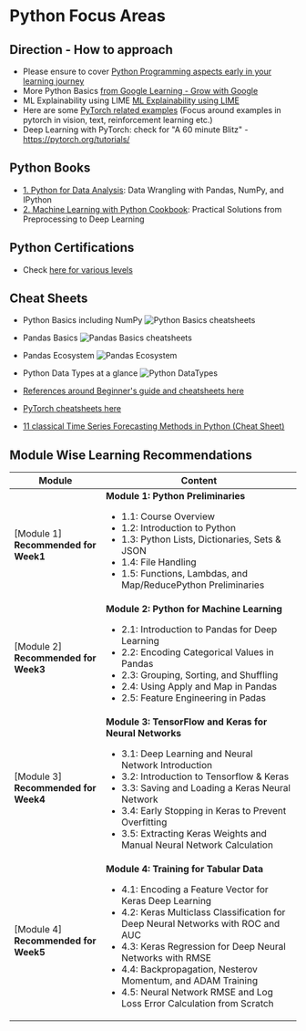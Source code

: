 # Python Focus Areas

## Direction - How to approach
- Please ensure to cover [Python Programming aspects early in your learning journey](https://github.com/kkm24132/Mentoring_Enablement/tree/master/Python/Basics)
- More Python Basics [from Google Learning - Grow with Google](https://developers.google.com/edu/python/)
- ML Explainability using LIME [ML Explainability using LIME](https://github.com/kkm24132/Mentoring_Enablement/tree/master/Python/Basics/MLExplainability_using_LIME.ipynb)
- Here are some [PyTorch related examples](https://github.com/pytorch/examples/) (Focus around examples in pytorch in vision, text, reinforcement learning etc.)
- Deep Learning with PyTorch: check for "A 60 minute Blitz" - https://pytorch.org/tutorials/

## Python Books 
- [1. Python for Data Analysis](https://www.amazon.com/gp/product/1491957662?tag=javamysqlanta-20): Data Wrangling with Pandas, NumPy, and IPython
- [2. Machine Learning with Python Cookbook](https://www.amazon.com/gp/product/1491989386?tag=javamysqlanta-20): Practical Solutions from Preprocessing to Deep Learning

## Python Certifications
- Check [here for various levels](https://pythoninstitute.org/certification/)

## Cheat Sheets
- Python Basics including NumPy
![Python Basics cheatsheets](/Python/Basics/PythonBasics_Cheatsheets.png)

- Pandas Basics
![Pandas Basics cheatsheets](/Python/Basics/PandasBasics_Cheatsheets.png)

- Pandas Ecosystem
![Pandas Ecosystem](/Python/Basics/Pandas_Ecosystem.png)

- Python Data Types at a glance
![Python DataTypes](/Python/Basics/Python_DataTypes.png)

- [References around Beginner's guide and cheatsheets here](https://ehmatthes.github.io/pcc/cheatsheets/README.html)

- [PyTorch cheatsheets here](https://pytorch.org/tutorials/beginner/ptcheat.html)

- [11 classical Time Series Forecasting Methods in Python (Cheat Sheet)](https://machinelearningmastery.com/time-series-forecasting-methods-in-python-cheat-sheet/)


## Module Wise Learning Recommendations

Module|Content
---|---
[Module 1]<br>**Recommended for Week1** | **Module 1: Python Preliminaries**<ul><li>1.1: Course Overview<li>1.2: Introduction to Python<li>1.3: Python Lists, Dictionaries, Sets & JSON<li>1.4: File Handling<li>1.5: Functions, Lambdas, and Map/ReducePython Preliminaries</ul>
[Module 2]<br>**Recommended for Week3** | **Module 2: Python for Machine Learning**<ul><li>2.1: Introduction to Pandas for Deep Learning<li>2.2: Encoding Categorical Values in Pandas<li>2.3: Grouping, Sorting, and Shuffling<li>2.4: Using Apply and Map in Pandas<li>2.5: Feature Engineering in Padas </ul>
[Module 3]<br>**Recommended for Week4** | **Module 3: TensorFlow and Keras for Neural Networks**<ul><li>3.1: Deep Learning and Neural Network Introduction<li>3.2: Introduction to Tensorflow & Keras<li>3.3: Saving and Loading a Keras Neural Network<li>3.4: Early Stopping in Keras to Prevent Overfitting<li>3.5: Extracting Keras Weights and Manual Neural Network Calculation</ul>
[Module 4]<br>**Recommended for Week5** | **Module 4: Training for Tabular Data**<ul><li>4.1: Encoding a Feature Vector for Keras Deep Learning<li>4.2: Keras Multiclass Classification for Deep Neural Networks with ROC and AUC<li>4.3: Keras Regression for Deep Neural Networks with RMSE<li>4.4: Backpropagation, Nesterov Momentum, and ADAM Training<li>4.5: Neural Network RMSE and Log Loss Error Calculation from Scratch</ul>
